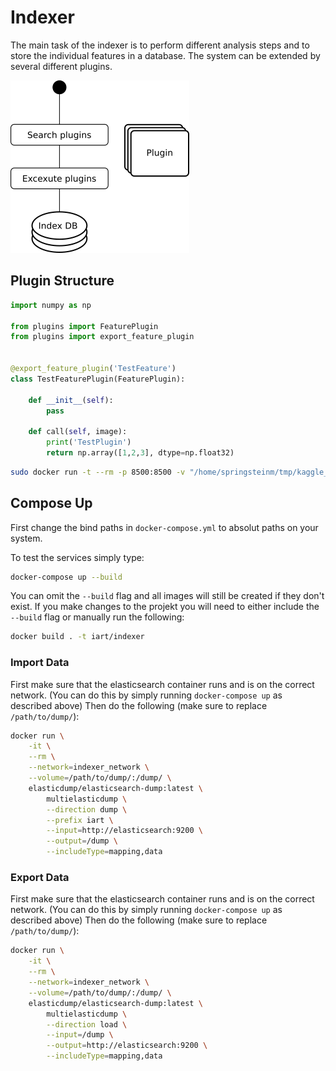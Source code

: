 # Indexer
The main task of the indexer is to perform different analysis steps and to store the individual features in a database. The system can be extended by several different plugins.


![](doc/indexer.png)


## Plugin Structure

```python
import numpy as np

from plugins import FeaturePlugin
from plugins import export_feature_plugin


@export_feature_plugin('TestFeature')
class TestFeaturePlugin(FeaturePlugin):

    def __init__(self):
        pass

    def call(self, image):
        print('TestPlugin')
        return np.array([1,2,3], dtype=np.float32)
```

```bash
sudo docker run -t --rm -p 8500:8500 -v "/home/springsteinm/tmp/kaggle_iart_densenet_201_export/:/models/kaggle_iart_densenet_201_export" -e MODEL_NAME=kaggle_iart_densenet_201_export tensorflow/serving
```

## Compose Up
First change the bind paths in `docker-compose.yml` to absolut paths on your system.

To test the services simply type:

```bash
docker-compose up --build
```

You can omit the `--build` flag and all images will still be created if they don't exist.
If you make changes to the projekt you will need to either include the `--build` flag or manually run the following:

```bash
docker build . -t iart/indexer
```

### Import Data
First make sure that the elasticsearch container runs and is on the correct network.
(You can do this by simply running `docker-compose up` as described above)
Then do the following (make sure to replace `/path/to/dump/`):

```bash
docker run \
    -it \
    --rm \
    --network=indexer_network \
    --volume=/path/to/dump/:/dump/ \
    elasticdump/elasticsearch-dump:latest \
        multielasticdump \
        --direction dump \
        --prefix iart \
        --input=http://elasticsearch:9200 \
        --output=/dump \
        --includeType=mapping,data
```

### Export Data
First make sure that the elasticsearch container runs and is on the correct network.
(You can do this by simply running `docker-compose up` as described above)
Then do the following (make sure to replace `/path/to/dump/`):

```bash
docker run \
    -it \
    --rm \
    --network=indexer_network \
    --volume=/path/to/dump/:/dump/ \
    elasticdump/elasticsearch-dump:latest \
        multielasticdump \
        --direction load \
        --input=/dump \
        --output=http://elasticsearch:9200 \
        --includeType=mapping,data
```
